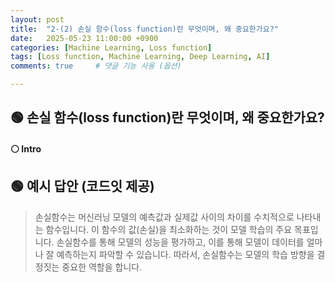 ```yaml
---
layout: post
title:  "2-(2) 손실 함수(loss function)란 무엇이며, 왜 중요한가요?"
date:   2025-05-23 11:00:00 +0900
categories: [Machine Learning, Loss function]
tags: [Loss function, Machine Learning, Deep Learning, AI]
comments: true     # 댓글 기능 사용 (옵션)

---
```


## 🟢 손실 함수(loss function)란 무엇이며, 왜 중요한가요?
#### ⚪ Intro


## 🟢 예시 답안 (코드잇 제공)
> 손실함수는 머신러닝 모델의 예측값과 실제값 사이의 차이를 수치적으로 나타내는 함수입니다. 이 함수의 값(손실)을 최소화하는 것이 모델 학습의 주요 목표입니다. 손실함수를 통해 모델의 성능을 평가하고, 이를 통해 모델이 데이터를 얼마나 잘 예측하는지 파악할 수 있습니다. 
따라서, 손실함수는 모델의 학습 방향을 결정짓는 중요한 역할을 합니다.